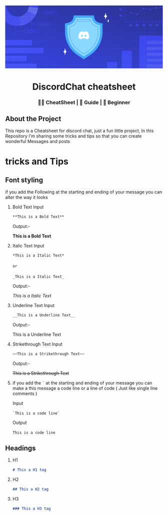 <p align="center">
  <img src="assets/image/banner.png" alt=" Discord banner image."><br>

<h1 align="center">  DiscordChat cheatsheet  </h1>
<h3 align="center">🧑‍💻 CheatSheet | 📝 Guide | 🔰 Beginner</h3>

## About the Project

This repo is a Cheatsheet for discord chat, just a fun little project, In this Repository I'm sharing some tricks and tips so that you can create wonderful Messages and posts

# tricks and Tips

## Font styling

if you add the Following at the starting and ending of your message you can alter the way it looks

1. Bold Text
    Input

    ```md
    **This is a Bold Text**
    ```

    Output:-

    **This is a Bold Text**

1. Italic Text
    Input

    ```md
    *This is a Italic Text*
    
    or

    _This is a Italic Text_
    ```

    Output:-

    *This is a Italic Text*

1. Underline Text
    Input

    ```md
    __This is a Underline Text__
    ```

    Output:-

    This is a Underline Text

1. Strikethrough Text
    Input

    ```md
    ~~This is a Strikethrough Text~~
    ```

    Output:-

    ~~This is a Strikethrough Text~~

1. if you add the ``` ` ``` at the starting and ending of your message you can make a this message a code line or a line of code ( Just like single line comments )

    Input

    ``` `This is a code line` ```

    Output

    `This is a code line`

## Headings

1. H1

    ```md
    # This a H1 tag
    ```

1. H2

    ```md
    ## This a H2 tag
    ```

1. H3

    ```md
    ### This a H3 tag
    ```

